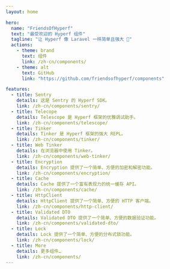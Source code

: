 ```yaml
---
layout: home

hero:
  name: "FriendsOfHyperf"
  text: "最受欢迎的 Hyperf 组件"
  tagline: "让 Hyperf 像 Laravel 一样简单且强大 🚀"
  actions:
    - theme: brand
      text: 组件
      link: /zh-cn/components/
    - theme: alt
      text: GitHub
      link: "https://github.com/friendsofhyperf/components"

features:
  - title: Sentry
    details: 这是 Sentry 的 Hyperf SDK。
    link: /zh-cn/components/sentry/
  - title: Telecope
    details: Telescope 是 Hyperf 框架的优雅调试助手。
    link: /zh-cn/components/telescope/
  - title: Tinker
    details: Tinker 是 Hyperf 框架的强大 REPL。
    link: /zh-cn/components/tinker/
  - title: Web Tinker
    details: 在浏览器中使用 Tinker。
    link: /zh-cn/components/web-tinker/
  - title: Encryption
    details: Encryption 提供了一个简单、方便的加密和解密功能。
    link: /zh-cn/components/encryption/
  - title: Cache
    details: Cache 提供了一个富有表现力的统一缓存 API。
    link: /zh-cn/components/cache/
  - title: HttpClient
    details: HttpClient 提供了一个简单、方便的 HTTP 客户端。
    link: /zh-cn/components/http-client/
  - title: Validated DTO
    details: Validated DTO 提供了一个简单、方便的数据验证功能。
    link: /zh-cn/components/validated-dto/
  - title: Lock
    details: Lock 提供了一个简单、方便的分布式锁功能。
    link: /zh-cn/components/lock/
  - title: More
    details: 更多组件…
    link: /zh-cn/components/
---
```


